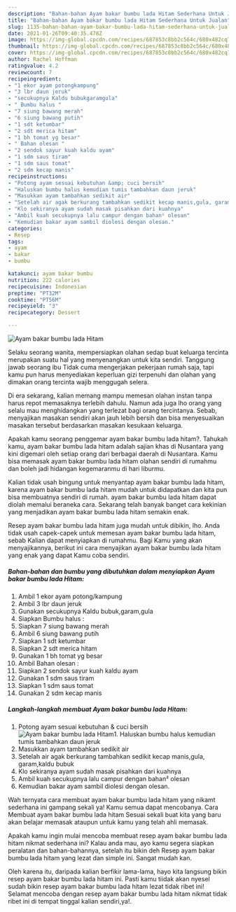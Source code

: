 ```yaml
---
description: "Bahan-bahan Ayam bakar bumbu lada Hitam Sederhana Untuk Jualan"
title: "Bahan-bahan Ayam bakar bumbu lada Hitam Sederhana Untuk Jualan"
slug: 1135-bahan-bahan-ayam-bakar-bumbu-lada-hitam-sederhana-untuk-jualan
date: 2021-01-26T09:40:35.478Z
image: https://img-global.cpcdn.com/recipes/687853c8bb2c564c/680x482cq70/ayam-bakar-bumbu-lada-hitam-foto-resep-utama.jpg
thumbnail: https://img-global.cpcdn.com/recipes/687853c8bb2c564c/680x482cq70/ayam-bakar-bumbu-lada-hitam-foto-resep-utama.jpg
cover: https://img-global.cpcdn.com/recipes/687853c8bb2c564c/680x482cq70/ayam-bakar-bumbu-lada-hitam-foto-resep-utama.jpg
author: Rachel Hoffman
ratingvalue: 4.2
reviewcount: 7
recipeingredient:
- "1 ekor ayam potongkampung"
- "3 lbr daun jeruk"
- "secukupnya Kaldu bubukgaramgula"
- " Bumbu halus "
- "7 siung bawang merah"
- "6 siung bawang putih"
- "1 sdt ketumbar"
- "2 sdt merica hitam"
- "1 bh tomat yg besar"
- " Bahan olesan "
- "2 sendok sayur kuah kaldu ayam"
- "1 sdm saus tiram"
- "1 sdm saus tomat"
- "2 sdm kecap manis"
recipeinstructions:
- "Potong ayam sesuai kebutuhan &amp; cuci bersih"
- "Haluskan bumbu halus kemudian tumis tambahkan daun jeruk"
- "Masukkan ayam tambahkan sedikit air"
- "Setelah air agak berkurang tambahkan sedikit kecap manis,gula, garam,kaldu bubuk"
- "Klo sekiranya ayam sudah masak pisahkan dari kuahnya"
- "Ambil kuah secukupnya lalu campur dengan bahan² olesan"
- "Kemudian bakar ayam sambil diolesi dengan olesan."
categories:
- Resep
tags:
- ayam
- bakar
- bumbu

katakunci: ayam bakar bumbu 
nutrition: 222 calories
recipecuisine: Indonesian
preptime: "PT32M"
cooktime: "PT56M"
recipeyield: "3"
recipecategory: Dessert

---
```



![Ayam bakar bumbu lada Hitam](https://img-global.cpcdn.com/recipes/687853c8bb2c564c/680x482cq70/ayam-bakar-bumbu-lada-hitam-foto-resep-utama.jpg)

Selaku seorang wanita, mempersiapkan olahan sedap buat keluarga tercinta merupakan suatu hal yang menyenangkan untuk kita sendiri. Tanggung jawab seorang ibu Tidak cuma mengerjakan pekerjaan rumah saja, tapi kamu pun harus menyediakan keperluan gizi terpenuhi dan olahan yang dimakan orang tercinta wajib menggugah selera.

Di era  sekarang, kalian memang mampu memesan olahan instan tanpa harus repot memasaknya terlebih dahulu. Namun ada juga lho orang yang selalu mau menghidangkan yang terlezat bagi orang tercintanya. Sebab, menyajikan masakan sendiri akan jauh lebih bersih dan bisa menyesuaikan masakan tersebut berdasarkan masakan kesukaan keluarga. 



Apakah kamu seorang penggemar ayam bakar bumbu lada hitam?. Tahukah kamu, ayam bakar bumbu lada hitam adalah sajian khas di Nusantara yang kini digemari oleh setiap orang dari berbagai daerah di Nusantara. Kamu bisa memasak ayam bakar bumbu lada hitam olahan sendiri di rumahmu dan boleh jadi hidangan kegemaranmu di hari liburmu.

Kalian tidak usah bingung untuk menyantap ayam bakar bumbu lada hitam, karena ayam bakar bumbu lada hitam mudah untuk didapatkan dan kita pun bisa membuatnya sendiri di rumah. ayam bakar bumbu lada hitam dapat diolah memalui beraneka cara. Sekarang telah banyak banget cara kekinian yang menjadikan ayam bakar bumbu lada hitam semakin enak.

Resep ayam bakar bumbu lada hitam juga mudah untuk dibikin, lho. Anda tidak usah capek-capek untuk memesan ayam bakar bumbu lada hitam, sebab Kalian dapat menyiapkan di rumahmu. Bagi Kamu yang akan menyajikannya, berikut ini cara menyajikan ayam bakar bumbu lada hitam yang enak yang dapat Kamu coba sendiri.

<!--inarticleads1-->

##### Bahan-bahan dan bumbu yang dibutuhkan dalam menyiapkan Ayam bakar bumbu lada Hitam:

1. Ambil 1 ekor ayam potong/kampung
1. Ambil 3 lbr daun jeruk
1. Gunakan secukupnya Kaldu bubuk,garam,gula
1. Siapkan  Bumbu halus :
1. Siapkan 7 siung bawang merah
1. Ambil 6 siung bawang putih
1. Siapkan 1 sdt ketumbar
1. Siapkan 2 sdt merica hitam
1. Gunakan 1 bh tomat yg besar
1. Ambil  Bahan olesan :
1. Siapkan 2 sendok sayur kuah kaldu ayam
1. Gunakan 1 sdm saus tiram
1. Siapkan 1 sdm saus tomat
1. Gunakan 2 sdm kecap manis




<!--inarticleads2-->

##### Langkah-langkah membuat Ayam bakar bumbu lada Hitam:

1. Potong ayam sesuai kebutuhan &amp; cuci bersih
<img src="https://img-global.cpcdn.com/steps/6135cb7216c33140/160x128cq70/ayam-bakar-bumbu-lada-hitam-langkah-memasak-1-foto.jpg" alt="Ayam bakar bumbu lada Hitam">1. Haluskan bumbu halus kemudian tumis tambahkan daun jeruk
1. Masukkan ayam tambahkan sedikit air
1. Setelah air agak berkurang tambahkan sedikit kecap manis,gula, garam,kaldu bubuk
1. Klo sekiranya ayam sudah masak pisahkan dari kuahnya
1. Ambil kuah secukupnya lalu campur dengan bahan² olesan
1. Kemudian bakar ayam sambil diolesi dengan olesan.




Wah ternyata cara membuat ayam bakar bumbu lada hitam yang nikamt sederhana ini gampang sekali ya! Kamu semua dapat mencobanya. Cara Membuat ayam bakar bumbu lada hitam Sesuai sekali buat kita yang baru akan belajar memasak ataupun untuk kamu yang telah ahli memasak.

Apakah kamu ingin mulai mencoba membuat resep ayam bakar bumbu lada hitam nikmat sederhana ini? Kalau anda mau, ayo kamu segera siapkan peralatan dan bahan-bahannya, setelah itu bikin deh Resep ayam bakar bumbu lada hitam yang lezat dan simple ini. Sangat mudah kan. 

Oleh karena itu, daripada kalian berfikir lama-lama, hayo kita langsung bikin resep ayam bakar bumbu lada hitam ini. Pasti kamu tiidak akan nyesel sudah bikin resep ayam bakar bumbu lada hitam lezat tidak ribet ini! Selamat mencoba dengan resep ayam bakar bumbu lada hitam nikmat tidak ribet ini di tempat tinggal kalian sendiri,ya!.

